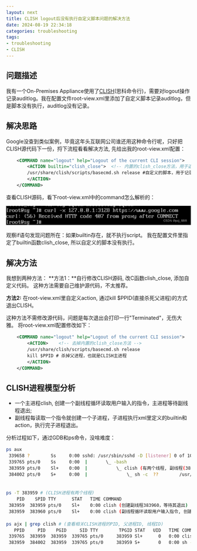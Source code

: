 ```yaml
---
layout: next
title: CLISH logout后没有执行自定义脚本问题的解决方法
date: 2024-08-19 22:34:18
categories: troubleshooting
tags:
- troubleshooting
- CLISH
---
```


## 问题描述
我有一个On-Premises Appliance使用了[CLISH](https://clish.sourceforge.net/)(思科命令行)，需要对logout操作记录auditlog。我在配置文件root-view.xml里添加了自定义脚本记录auditlog，但是脚本没有执行，auditlog没有记录。

## 解决思路
Google没查到类似案例，毕竟这年头互联网公司谁还用这种命令行呢，只好把CLISH源代码下一份，捋下流程看看解决方法,  先给出我的root-view.xml配置：
<!-- more -->
```xml
	<COMMAND name="logout" help="Logout of the current CLI session">
		<ACTION builtin="clish_close">	<!-- 内置的clish_close方法，用于退出clish -->
		/usr/share/clish/scripts/basecmd.sh release #自定义的脚本，用于记录auditlog
        </ACTION>
	</COMMAND>
```

查看CLISH源码，看下root-view.xml中的command怎么解析的：
<!-- more -->
![](image1.png)


观察if语句发现问题所在：如果builtin存在，就不执行script。 我在配置文件里指定了builtin函数clish_close, 所以自定义的脚本没有执行。

## 解决方法
我想到两种方法：
**方法1：**自行修改CLISH源码, 改C函数clish_close, 添加自定义代码。 这种方法需要自己维护源代码，不太推荐。

**方法2:** 在root-view.xml里自定义action, 通过kill $PPID(直接杀死父进程)的方式退出CLISH。

这种方法不需修改源代码，问题是每次退出会打印一行"Terminated"，无伤大雅。 将root-view.xml配置修改如下：
```xml
	<COMMAND name="logout" help="Logout of the current CLI session">
		<ACTION>	<!-- 去掉内置的clish_close方法 -->
		/usr/share/clish/scripts/basecmd.sh release
		kill $PPID # 杀掉父进程，也就是CLISH主进程
        </ACTION>
	</COMMAND>
```

## CLISH进程模型分析
* 一个主进程clish, 创建一个副线程循环读取用户输入的指令，主进程等待副线程退出;
* 副线程每读取一个指令就创建一个子进程，子进程执行xml里定义的builtin和action，执行完子进程退出。

分析过程如下，通过GDB和ps命令，没啥难度：
```bash
ps aux
 339658 ?        Ss     0:00 sshd: /usr/sbin/sshd -D [listener] 0 of 10-100 startups
 339765 pts/0    Ss     0:00  |       \_ -bash
 383959 pts/0    Sl+    0:00  |           \_ clish (有两个线程, 副线程(383960)负责读取输入指令，主线程等待副线程(383960)结束
 384002 pts/0    S+     0:00  |               \_ sh -c  ??        /usr/share/clish/scripts/basecmd.sh release ??        echo "pid: $$, ppid: $PPID" ?? (执行用户自定义action的进程)


ps -T 383959 # (CLISH进程有两个线程)
    PID    SPID TTY      STAT   TIME COMMAND
 383959  383959 pts/0    Sl+    0:00 clish (创建副线程383960，等待其退出)
 383959  383960 pts/0    Sl+    0:00 clish (副线程循环读取用户输入指令, 创建子进程执行自定义builtin和action)

ps ajx | grep clish # (查看相关CLISH进程的PID, 父进程ID, 线程ID)
   PPID     PID    PGID     SID TTY        TPGID STAT   UID   TIME COMMAND
 339765  383959  383959  339765 pts/0     383959 Sl+      0   0:00 clish
 383959  384002  383959  339765 pts/0     383959 S+       0   0:00 sh -c  ??   /usr/share/clish/scripts/basecmd.sh release ??        echo "pid: $$, ppid: $PPID" ??        sleep 1000 ??        kill $PPID ???
```

